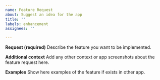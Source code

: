 ```yaml
---
name: Feature Request
about: Suggest an idea for the app
title: ''
labels: enhancement
assignees: ''

---
```


**Request (required)**
Describe the feature you want to be implemented.

**Additional context**
Add any other context or app screenshots about the feature request here.

**Examples**
Show here examples of the feature if exists in other app.
